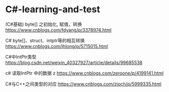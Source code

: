 # C#-learning-and-test

(C#基础) byte[] 之初始化, 赋值，转换
https://www.cnblogs.com/fdyang/p/3378974.html

C# byte[]、struct、intptr等的相互转换
https://www.cnblogs.com/jhlong/p/5715015.html

C#中IntPtr类型
https://blog.csdn.net/weixin_40327927/article/details/99685538

c# 读取IntPtr 中的数据 z
https://www.cnblogs.com/zeroone/p/4199141.html

C#与C++之间类型的对应
https://www.cnblogs.com/zjoch/p/5999335.html

